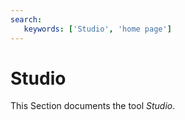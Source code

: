 ```yaml
---
search:
   keywords: ['Studio', 'home page']
---
```


# Studio

This Section documents the tool _Studio_.

